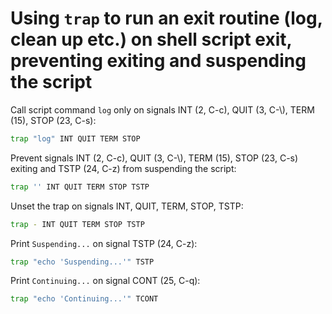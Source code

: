 # Using `trap` to run an exit routine (log, clean up etc.) on shell script exit, preventing exiting and suspending the script

Call script command `log` only on signals INT (2, C-c), QUIT (3, C-\\), TERM (15), STOP (23, C-s):

```sh
trap "log" INT QUIT TERM STOP
```

Prevent signals INT (2, C-c), QUIT (3, C-\\), TERM (15), STOP (23, C-s) exiting and TSTP (24, C-z) from suspending the script:

```sh
trap '' INT QUIT TERM STOP TSTP
```

Unset the trap on signals INT, QUIT, TERM, STOP, TSTP:

```sh
trap - INT QUIT TERM STOP TSTP
```

Print `Suspending...` on signal TSTP (24, C-z):

```sh
trap "echo 'Suspending...'" TSTP
```

Print `Continuing...` on signal CONT (25, C-q):

```sh
trap "echo 'Continuing...'" TCONT
```
